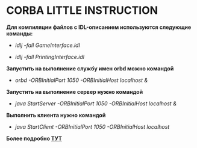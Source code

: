 # CORBA LITTLE INSTRUCTION

**Для компиляции файлов с IDL-описанием используются следующие команды:**

* *idlj -fall GameInterface.idl*

* *idlj -fall PrintingInterface.idl*


**Запустить на выполнение службу имен orbd  можно командой**
* *orbd -ORBInitialPort 1050 -ORBInitialHost localhost &*

**Запустить на выполнение сервер нужно командой**
* *java StartServer -ORBInitialPort 1050 -ORBInitialHost localhost &*

**Выполнить клиента нужно командой**
* *java StartClient -ORBInitialPort 1050 -ORBInitialHost localhost*

**Более подробно [ТУТ](http://www.igce.comcor.ru/Dev_bach/java+corba.html)**
